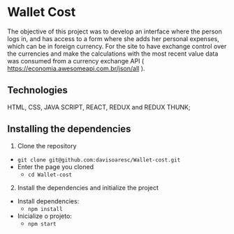 # Wallet Cost
The objective of this project was to develop an interface where the person logs in,
and has access to a form where she adds her personal expenses, which can be in foreign currency.
For the site to have exchange control over the currencies and make the calculations with the most recent value
data was consumed from a currency exchange API ( https://economia.awesomeapi.com.br/json/all ).

## Technologies

HTML, CSS, JAVA SCRIPT, REACT, REDUX and REDUX THUNK; 

## Installing the dependencies

1. Clone the repository

- `git clone git@github.com:davisoaresc/Wallet-cost.git` 
- Enter the page you cloned
  - `cd Wallet-cost`

2. Install the dependencies and initialize the project

- Install dependencies:
  - `npm install`
- Inicialize o projeto:
  - `npm start`
